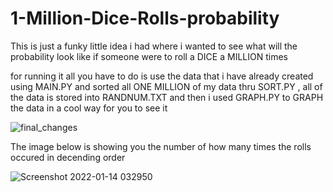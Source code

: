 # 1-Million-Dice-Rolls-probability
This is just a funky little idea i had where i wanted to see what will the probability look like if someone were to roll a DICE a MILLION times 


for running it all you have to do is use the data that i have already created using MAIN.PY and sorted all ONE MILLION of my data thru SORT.PY , all of the data is stored into RANDNUM.TXT and then i used GRAPH.PY to GRAPH the data in a cool way for you to see it 


![final_changes](https://user-images.githubusercontent.com/62688683/149415195-1ccc810b-a2af-4441-bb1e-44559997af15.png)

The image below is showing you the number of how many times the rolls occured in decending order

![Screenshot 2022-01-14 032950](https://user-images.githubusercontent.com/62688683/149415745-7e5ad626-b515-4c7f-b271-2ec2124d0260.png)
